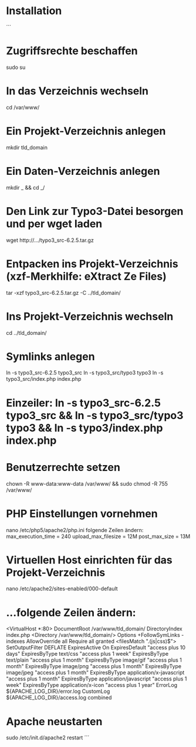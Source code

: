 # Installation

´´´
# Zugriffsrechte beschaffen
sudo su

# In das Verzeichnis wechseln
cd /var/www/

# Ein Projekt-Verzeichnis anlegen
mkdir tld_domain

# Ein Daten-Verzeichnis anlegen
mkdir _ && cd _/

# Den Link zur Typo3-Datei besorgen und per wget laden
wget http://.../typo3_src-6.2.5.tar.gz

# Entpacken ins Projekt-Verzeichnis (xzf-Merkhilfe: eXtract Ze Files)
tar -xzf typo3_src-6.2.5.tar.gz -C ../tld_domain/

# Ins Projekt-Verzeichnis wechseln
cd ../tld_domain/

# Symlinks anlegen
ln -s typo3_src-6.2.5 typo3_src 
ln -s typo3_src/typo3 typo3 
ln -s typo3_src/index.php index.php
# Einzeiler: ln -s typo3_src-6.2.5 typo3_src && ln -s typo3_src/typo3 typo3 && ln -s typo3/index.php index.php 

# Benutzerrechte setzen
chown -R www-data:www-data /var/www/ && sudo chmod -R 755 /var/www/

# PHP Einstellungen vornehmen
nano /etc/php5/apache2/php.ini
folgende Zeilen ändern:
max_execution_time = 240
upload_max_filesize = 12M
post_max_size = 13M

# Virtuellen Host einrichten für das Projekt-Verzeichnis
nano /etc/apache2/sites-enabled/000-default

# ...folgende Zeilen ändern:

<VirtualHost *:80>
        DocumentRoot /var/www/tld_domain/
        DirectoryIndex index.php
        <Directory /var/www/tld_domain/>
                Options +FollowSymLinks -indexes
                AllowOverride all
                Require all granted
        </Directory>
        <ifModule mod_deflate.c>
                <filesMatch "\.(js|css)$">
                SetOutputFilter DEFLATE
                </filesMatch>
        </ifModule>
        <IfModule mod_expires.c>
            ExpiresActive On
            ExpiresDefault "access plus 10 days"
            ExpiresByType text/css "access plus 1 week"
            ExpiresByType text/plain "access plus 1 month"
            ExpiresByType image/gif "access plus 1 month"
            ExpiresByType image/png "access plus 1 month"
            ExpiresByType image/jpeg "access plus 1 month"
            ExpiresByType application/x-javascript "access plus 1 month"
            ExpiresByType application/javascript "access plus 1 week"
            ExpiresByType application/x-icon "access plus 1 year"
        </IfModule>
        ErrorLog ${APACHE_LOG_DIR}/error.log
        CustomLog ${APACHE_LOG_DIR}/access.log combined
</VirtualHost>


# Apache neustarten
sudo /etc/init.d/apache2 restart
´´´
